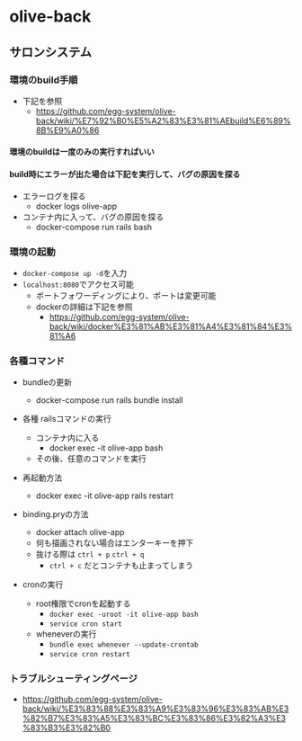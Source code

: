 # olive-back
## サロンシステム
### 環境のbuild手順
- 下記を参照
   - https://github.com/egg-system/olive-back/wiki/%E7%92%B0%E5%A2%83%E3%81%AEbuild%E6%89%8B%E9%A0%86
#### 環境のbuildは一度のみの実行すればいい
#### build時にエラーが出た場合は下記を実行して、バグの原因を探る
- エラーログを探る
    - docker logs olive-app
- コンテナ内に入って、バグの原因を探る
    - docker-compose run rails bash

### 環境の起動
- `docker-compose up -d`を入力
- `localhost:8080`でアクセス可能
  - ポートフォワーディングにより、ポートは変更可能
  - dockerの詳細は下記を参照
    - https://github.com/egg-system/olive-back/wiki/docker%E3%81%AB%E3%81%A4%E3%81%84%E3%81%A6

### 各種コマンド
- bundleの更新
   - docker-compose run rails bundle install

- 各種 railsコマンドの実行
   - コンテナ内に入る
      - docker exec -it olive-app bash
   - その後、任意のコマンドを実行

- 再起動方法
   - docker exec -it olive-app rails restart

- binding.pryの方法
   - docker attach olive-app
   - 何も描画されない場合はエンターキーを押下
   - 抜ける際は `ctrl + p` `ctrl + q`
      - `ctrl + c` だとコンテナも止まってしまう

- cronの実行
   - root権限でcronを起動する
      - `docker exec -uroot -it olive-app bash`
      - `service cron start`
   - wheneverの実行
      - `bundle exec whenever --update-crontab`
      - `service cron restart`

### トラブルシューティングページ
- https://github.com/egg-system/olive-back/wiki/%E3%83%88%E3%83%A9%E3%83%96%E3%83%AB%E3%82%B7%E3%83%A5%E3%83%BC%E3%83%86%E3%82%A3%E3%83%B3%E3%82%B0
